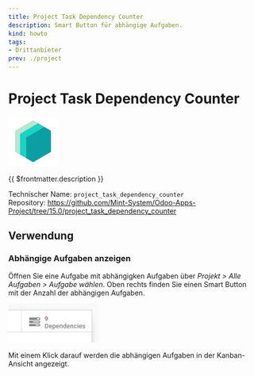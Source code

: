 ```yaml
---
title: Project Task Dependency Counter
description: Smart Button für abhängige Aufgaben.
kind: howto
tags:
- Drittanbieter
prev: ./project
---
```

# Project Task Dependency Counter
![icon_oms_box](attachments/icons_odoo_mint_system.png)

{{ $frontmatter.description }}

Technischer Name: `project_task_dependency_counter`\
Repository: <https://github.com/Mint-System/Odoo-Apps-Project/tree/15.0/project_task_dependency_counter>

## Verwendung

### Abhängige Aufgaben anzeigen

Öffnen Sie eine Aufgabe mit abhängigken Aufgaben über *Projekt > Alle Aufgaben > Aufgabe wählen*. Oben rechts finden Sie einen Smart Button mit der Anzahl der abhängigen Aufgaben.

![](attachments/Project%20Task%20Dependency%20Counter%20Button.png)

Mit einem Klick darauf werden die abhängigen Aufgaben in der Kanban-Ansicht angezeigt.

